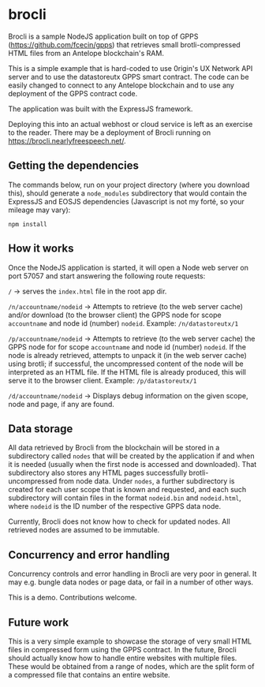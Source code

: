 # brocli
Brocli is a sample NodeJS application built on top of GPPS (https://github.com/fcecin/gpps) that retrieves small brotli-compressed HTML files from an Antelope blockchain's RAM.

This is a simple example that is hard-coded to use 0rigin's UX Network API server and to use the datastoreutx GPPS smart contract. The code can be easily changed to connect to any Antelope blockchain and to use any deployment of the GPPS contract code.

The application was built with the ExpressJS framework.

Deploying this into an actual webhost or cloud service is left as an exercise to the reader. There may be a deployment of Brocli running on https://brocli.nearlyfreespeech.net/.

## Getting the dependencies

The commands below, run on your project directory (where you download this), should generate a `node_modules` subdirectory that would contain the ExpressJS and EOSJS dependencies (Javascript is not my forté, so your mileage may vary):

```
npm install
```

## How it works

Once the NodeJS application is started, it will open a Node web server on port 57057 and start answering the following route requests:

`/` -> serves the `index.html` file in the root app dir.

`/n/accountname/nodeid` -> Attempts to retrieve (to the web server cache) and/or download (to the browser client) the GPPS node for scope `accountname` and node id (number) `nodeid`. Example: `/n/datastoreutx/1`

`/p/accountname/nodeid` -> Attempts to retrieve (to the web server cache) the GPPS node for for scope `accountname` and node id (number) `nodeid`. If the node is already retrieved, attempts to unpack it (in the web server cache) using brotli; if successful, the uncompressed content of the node will be interpreted as an HTML file. If the HTML file is already produced, this will serve it to the browser client. Example: `/p/datastoreutx/1`

`/d/accountname/nodeid` -> Displays debug information on the given scope, node and page, if any are found.

## Data storage

All data retrieved by Brocli from the blockchain will be stored in a subdirectory called `nodes` that will be created by the application if and when it is needed (usually when the first node is accessed and downloaded). That subdirectory also stores any HTML pages successfully brotli-uncompressed from node data. Under `nodes`, a further subdirectory is created for each user scope that is known and requested, and each such subdirectory will contain files in the format `nodeid.bin` and `nodeid.html`, where `nodeid` is the ID number of the respective GPPS data node.

Currently, Brocli does not know how to check for updated nodes. All retrieved nodes are assumed to be immutable.

## Concurrency and error handling

Concurrency controls and error handling in Brocli are very poor in general. It may e.g. bungle data nodes or page data, or fail in a number of other ways.

This is a demo. Contributions welcome.

## Future work

This is a very simple example to showcase the storage of very small HTML files in compressed form using the GPPS contract. In the future, Brocli should actually know how to handle entire websites with multiple files. These would be obtained from a range of nodes, which are the split form of a compressed file that contains an entire website.

